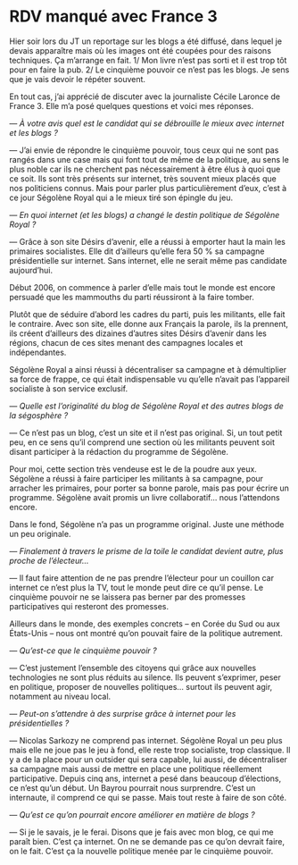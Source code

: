 # RDV manqué avec France 3

Hier soir lors du JT un reportage sur les blogs a été diffusé, dans lequel je devais apparaître mais où les images ont été coupées pour des raisons techniques. Ça m’arrange en fait. 1/ Mon livre n’est pas sorti et il est trop tôt pour en faire la pub. 2/ Le cinquième pouvoir ce n’est pas les blogs. Je sens que je vais devoir le répéter souvent.

En tout cas, j’ai apprécié de discuter avec la journaliste Cécile Laronce de France 3. Elle m’a posé quelques questions et voici mes réponses.

*— À votre avis quel est le candidat qui se débrouille le mieux avec internet et les blogs ?*

— J’ai envie de répondre le cinquième pouvoir, tous ceux qui ne sont pas rangés dans une case mais qui font tout de même de la politique, au sens le plus noble car ils ne cherchent pas nécessairement à être élus à quoi que ce soit. Ils sont très présents sur internet, très souvent mieux placés que nos politiciens connus. Mais pour parler plus particulièrement d’eux, c’est à ce jour Ségolène Royal qui a le mieux tiré son épingle du jeu.

*— En quoi internet (et les blogs) a changé le destin politique de Ségolène Royal ?*

— Grâce à son site Désirs d’avenir, elle a réussi à emporter haut la main les primaires socialistes. Elle dit d’ailleurs qu’elle fera 50 % sa campagne présidentielle sur internet. Sans internet, elle ne serait même pas candidate aujourd’hui.

Début 2006, on commence à parler d’elle mais tout le monde est encore persuadé que les mammouths du parti réussiront à la faire tomber.

Plutôt que de séduire d’abord les cadres du parti, puis les militants, elle fait le contraire. Avec son site, elle donne aux Français la parole, ils la prennent, ils créent d’ailleurs des dizaines d’autres sites Désirs d’avenir dans les régions, chacun de ces sites menant des campagnes locales et indépendantes.

Ségolène Royal a ainsi réussi à décentraliser sa campagne et à démultiplier sa force de frappe, ce qui était indispensable vu qu’elle n’avait pas l’appareil socialiste à son service exclusif.

*— Quelle est l’originalité du blog de Ségolène Royal et des autres blogs de la ségosphère ?*

— Ce n’est pas un blog, c’est un site et il n’est pas original. Si, un tout petit peu, en ce sens qu’il comprend une section où les militants peuvent soit disant participer à la rédaction du programme de Ségolène.

Pour moi, cette section très vendeuse est le de la poudre aux yeux. Ségolène a réussi à faire participer les militants à sa campagne, pour arracher les primaires, pour porter sa bonne parole, mais pas pour écrire un programme. Ségolène avait promis un livre collaboratif… nous l’attendons encore.

Dans le fond, Ségolène n’a pas un programme original. Juste une méthode un peu originale.

*— Finalement à travers le prisme de la toile le candidat devient autre, plus proche de l’électeur…*

— Il faut faire attention de ne pas prendre l’électeur pour un couillon car internet ce n’est plus la TV, tout le monde peut dire ce qu’il pense. Le cinquième pouvoir ne se laissera pas berner par des promesses participatives qui resteront des promesses.

Ailleurs dans le monde, des exemples concrets – en Corée du Sud ou aux États-Unis – nous ont montré qu’on pouvait faire de la politique autrement.

*— Qu’est-ce que le cinquième pouvoir ?*

— C’est justement l’ensemble des citoyens qui grâce aux nouvelles technologies ne sont plus réduits au silence. Ils peuvent s’exprimer, peser en politique, proposer de nouvelles politiques… surtout ils peuvent agir, notamment au niveau local.

*— Peut-on s’attendre à des surprise grâce à internet pour les présidentielles ?*

— Nicolas Sarkozy ne comprend pas internet. Ségolène Royal un peu plus mais elle ne joue pas le jeu à fond, elle reste trop socialiste, trop classique. Il y a de la place pour un outsider qui sera capable, lui aussi, de décentraliser sa campagne mais aussi de mettre en place une politique réellement participative. Depuis cinq ans, internet a pesé dans beaucoup d’élections, ce n’est qu’un début. Un Bayrou pourrait nous surprendre. C’est un internaute, il comprend ce qui se passe. Mais tout reste à faire de son côté.

*— Qu’est ce qu’on pourrait encore améliorer en matière de blogs ?*

— Si je le savais, je le ferai. Disons que je fais avec mon blog, ce qui me paraît bien. C’est ça internet. On ne se demande pas ce qu’on devrait faire, on le fait. C’est ça la nouvelle politique menée par le cinquième pouvoir.